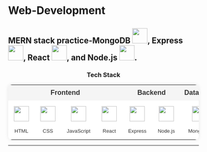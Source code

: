 # Web-Development
MERN stack practice-MongoDB <img src="https://cdn.simpleicons.org/mongodb/47A248" height="40"/>, Express <img src="https://cdn.simpleicons.org/express/99999" height="40"/>, React <img src="https://cdn.simpleicons.org/react/61DAFB" height="40"/>, and Node.js <img src="https://cdn.simpleicons.org/nodedotjs/339933" height="40"/>.
---

<style>
  .tech-table {
    font-family: Arial, sans-serif;
    margin: auto;
    border-collapse: collapse;
    background-color: #ffffff;
    color: #333;
    border-radius: 10px;
    overflow: hidden;
    box-shadow: 0 0 10px rgba(0,0,0,0.1);
  }

  .tech-table th {
    background-color: #f5f5f5;
    padding: 10px;
    font-size: 18px;
  }

  .tech-table td {
    padding: 15px;
    text-align: center;
    transition: transform 0.3s;
  }

  .tech-table td:hover {
    transform: scale(1.1);
  }

  .tech-table img {
    display: block;
    margin: auto;
  }
</style>

<h3 align="center">Tech Stack</h3>

<table class="tech-table">
  <tr>
    <th colspan="4">Frontend</th>
    <th colspan="2">Backend</th>
    <th>Database</th>
  </tr>
  <tr>
    <td><img src="https://cdn.simpleicons.org/html5/E34F26" height="40"/><br><sub>HTML</sub></td>
    <td><img src="https://cdn.simpleicons.org/css3/1572B6" height="40"/><br><sub>CSS</sub></td>
    <td><img src="https://cdn.simpleicons.org/javascript/F7DF1E" height="40"/><br><sub>JavaScript</sub></td>
    <td><img src="https://cdn.simpleicons.org/react/61DAFB" height="40"/><br><sub>React</sub></td>
    <td><img src="https://cdn.simpleicons.org/express/999999" height="40"/><br><sub>Express</sub></td>
    <td><img src="https://cdn.simpleicons.org/nodedotjs/339933" height="40"/><br><sub>Node.js</sub></td>
    <td><img src="https://cdn.simpleicons.org/mongodb/47A248" height="40"/><br><sub>MongoDB</sub></td>
  </tr>
</table>


---
